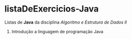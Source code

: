 # listaDeExercicios-Java
 Listas de **Java** da disciplina *Algoritmo e Estrutura de Dados II*

1) Introdução a linguagem de programação Java
